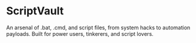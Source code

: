 # ScriptVault
An arsenal of .bat, .cmd, and script files, from system hacks to automation payloads. Built for power users, tinkerers, and script lovers.
